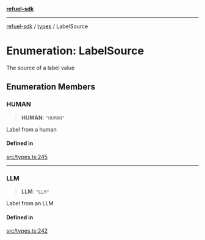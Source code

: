 [**refuel-sdk**](../../README.md)

***

[refuel-sdk](../../modules.md) / [types](../README.md) / LabelSource

# Enumeration: LabelSource

The source of a label value

## Enumeration Members

### HUMAN

> **HUMAN**: `"HUMAN"`

Label from a human

#### Defined in

[src/types.ts:245](https://github.com/refuel-ai/refuel-sdk/blob/16874f20b5fcb3c7bb7b9b1c20e6a2b25e10328d/src/types.ts#L245)

***

### LLM

> **LLM**: `"LLM"`

Label from an LLM

#### Defined in

[src/types.ts:242](https://github.com/refuel-ai/refuel-sdk/blob/16874f20b5fcb3c7bb7b9b1c20e6a2b25e10328d/src/types.ts#L242)
